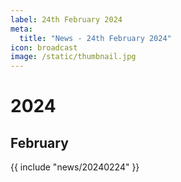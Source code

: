 ```yaml
---
label: 24th February 2024
meta:
  title: "News - 24th February 2024"
icon: broadcast
image: /static/thumbnail.jpg
---
```


# 2024
## February

{{ include "news/20240224" }}
